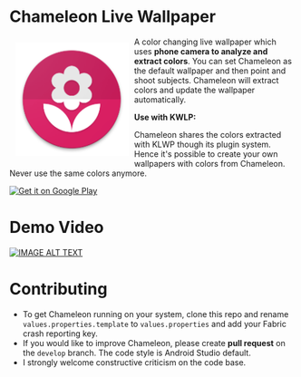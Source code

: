 # Chameleon Live Wallpaper

<img src="app/src/main/res/mipmap-xxxhdpi/ic_launcher.png" align="left"
width="200"
    hspace="10" vspace="10">

A color changing live wallpaper which uses **phone camera to analyze and extract colors**. You can set Chameleon as the default wallpaper and then point and shoot subjects.
Chameleon will extract colors and update the wallpaper automatically.

**Use with KWLP:**

Chameleon shares the colors extracted with KLWP though its plugin system. Hence it's possible to create your own wallpapers with colors from Chameleon. Never use the same colors anymore. 


<a href="https://play.google.com/store/apps/details?id=arun.com.chameleonskinforkwlp&hl=en">
    <img alt="Get it on Google Play"
        height="80"
        src="https://play.google.com/intl/en_us/badges/images/generic/en_badge_web_generic.png" />
</a>



# Demo Video

[![IMAGE ALT TEXT](http://img.youtube.com/vi/Zy2YGSccM1g/0.jpg)](https://www.youtube.com/watch?v=Zy2YGSccM1g)

# Contributing

 - To get Chameleon running on your system, clone this repo and rename `values.properties.template` to `values.properties` and add your Fabric crash reporting key.
 - If you would like to improve Chameleon, please create **pull request** on the `develop` branch. The code style is Android Studio default.
 - I strongly welcome constructive criticism on the code base. 

